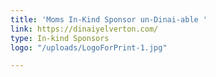 ```yaml
---
title: 'Moms In-Kind Sponsor un-Dinai-able '
link: https://dinaiyelverton.com/
type: In-kind Sponsors
logo: "/uploads/LogoForPrint-1.jpg"

---
```

